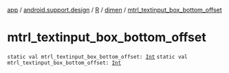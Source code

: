 [app](../../../index.md) / [android.support.design](../../index.md) / [R](../index.md) / [dimen](index.md) / [mtrl_textinput_box_bottom_offset](./mtrl_textinput_box_bottom_offset.md)

# mtrl_textinput_box_bottom_offset

`static val mtrl_textinput_box_bottom_offset: `[`Int`](https://kotlinlang.org/api/latest/jvm/stdlib/kotlin/-int/index.html)
`static val mtrl_textinput_box_bottom_offset: `[`Int`](https://kotlinlang.org/api/latest/jvm/stdlib/kotlin/-int/index.html)